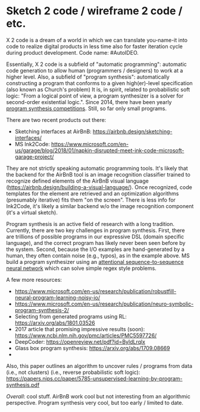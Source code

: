 # Sketch 2 code / wireframe 2 code / etc.

X 2 code is a dream of a world in which we can translate you-name-it into code to realize digital products in less time also for faster iteration cycle during product development. Code name: #AutoIDEO. 

Essentially, X 2 code is a subfield of "automatic programming": automatic code generation to allow human (programmers / designers) to work at a higher level. Also, a subfield of "program synthesis": automatically constructing a program that conforms to a given high(er)-level specification (also known as Church's problem) It is, in spirit, related to probabilistic soft logic: "From a logical point of view, a program synthesizer is a solver for second-order existential logic.". Since 2014, there have been yearly [program synthesis competitions](http://www.sygus.org/). Still, so far only small programs.

There are two recent products out there:

 - Sketching interfaces at AirBnB: https://airbnb.design/sketching-interfaces/
 - MS Ink2Code: https://www.microsoft.com/en-us/garage/blog/2018/01/napkin-disrupted-meet-ink-code-microsoft-garage-project/

They are not strictly speaking automatic programming tools. It's likely that the backend for the AirBnB tool is an image recognition classifier trained to recognize defined elements of the AirBnB visual language (https://airbnb.design/building-a-visual-language/). Once recognized, code templates for the element are retrieved and an optimization algorithms (presumably iterative) fits them "on the screen". There is less info for Ink2Code, it's likely a similar backend w/o the image recognition component (it's a virtual sketch).

Program synthesis is an active field of research with a long tradition. Currently, there are two key challenges in program synthesis. First, there are trillions of possible programs in our expressive DSL (domain specific language), and the correct program has likely never been seen before by the system. Second, because the I/O examples are hand-generated by a human, they often contain noise (e.g., typos), as in the example above. MS build a program synthesizer using an [attentional sequence-to-sequence neural network](https://www.microsoft.com/en-us/research/blog/deep-learning-program-synthesis/) which can solve simple regex style problems. 

A few more resources:
 - https://www.microsoft.com/en-us/research/publication/robustfill-neural-program-learning-noisy-io/
 - https://www.microsoft.com/en-us/research/publication/neuro-symbolic-program-synthesis-2/
 - Selecting from generated programs using RL: https://arxiv.org/abs/1801.03526
 - 2017 article that promising impressive results (soon): https://www.ncbi.nlm.nih.gov/pmc/articles/PMC5597726/
 - DeepCoder: https://openreview.net/pdf?id=ByldLrqlx
 - Glass box program synthesis: https://arxiv.org/abs/1709.08669
 - 
 
Also, this paper outlines an algorithm to uncover rules / programs from data (i.e., not clusters) (i.e., reverse probabilistic soft logic): https://papers.nips.cc/paper/5785-unsupervised-learning-by-program-synthesis.pdf

*Overall*: cool stuff. AirBnB work cool but not interesting from an algorithmic perspective. Program synthesis very cool, but too early / limited to date.
